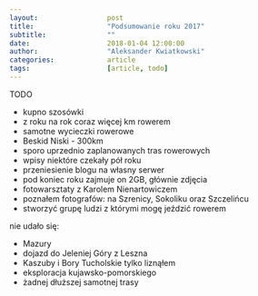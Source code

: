 ```yaml
---
layout:                 post
title:                  "Podsumowanie roku 2017"
subtitle:               ""
date:                   2018-01-04 12:00:00
author:                 "Aleksander Kwiatkowski"
categories:             article
tags:                   [article, todo]
---
```


TODO

* kupno szosówki
* z roku na rok coraz więcej km rowerem
* samotne wycieczki rowerowe
* Beskid Niski - 300km
* sporo uprzednio zaplanowanych tras rowerowych
* wpisy niektóre czekały pół roku
* przeniesienie blogu na własny serwer
* pod koniec roku zajmuje on 2GB, głównie zdjęcia
* fotowarsztaty z Karolem Nienartowiczem
* poznałem fotografów: na Szrenicy, Sokoliku oraz Szczelińcu
* stworzyć grupę ludzi z którymi mogę jeździć rowerem

nie udało się:

* Mazury
* dojazd do Jeleniej Góry z Leszna
* Kaszuby i Bory Tucholskie tylko liznąłem
* eksploracja kujawsko-pomorskiego
* żadnej dłuższej samotnej trasy
